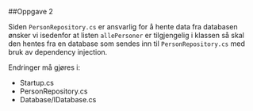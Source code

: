 ##Oppgave 2

Siden `PersonRepository.cs` er ansvarlig for å hente data fra databasen ønsker vi isedenfor at listen `allePersoner` er tilgjengelig i klassen så skal den hentes fra en database som sendes inn til `PersonRepository.cs` med bruk av dependency injection. 

Endringer må gjøres i:
- Startup.cs
- PersonRepository.cs 
- Database/IDatabase.cs